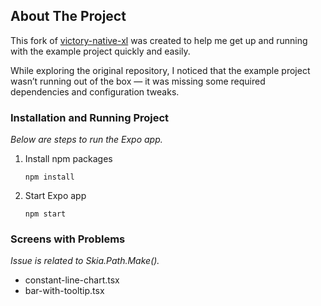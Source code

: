 <!-- ABOUT THE PROJECT -->

## About The Project

This fork of [victory-native-xl](https://github.com/FormidableLabs/victory-native-xl) was created to help me get up and running with the example project quickly and easily.

While exploring the original repository, I noticed that the example project wasn’t running out of the box — it was missing some required dependencies and configuration tweaks.

### Installation and Running Project

_Below are steps to run the Expo app._

1. Install npm packages
   ```
   npm install
   ```
2. Start Expo app
   ```
   npm start
   ```

### Screens with Problems

_Issue is related to Skia.Path.Make()._

- constant-line-chart.tsx
- bar-with-tooltip.tsx